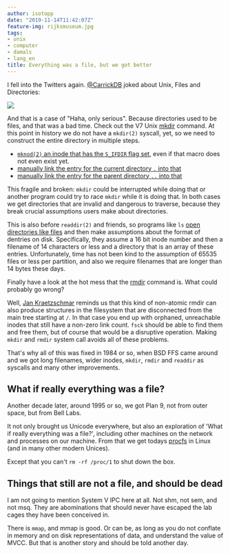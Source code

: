 ```yaml
---
author: isotopp
date: "2019-11-14T11:42:07Z"
feature-img: rijksmuseum.jpg
tags:
- unix
- computer
- damals
- lang_en
title: Everything was a file, but we got better
---
```

I fell into the Twitters again. [@CarrickDB](https://twitter.com/carrickdb/status/1194842452361789441) joked about Unix,
Files and Directories:

[![](https://blog.koehntopp.info/uploads/everything-is-a-file.png)](https://twitter.com/carrickdb/status/1194842452361789441)

And that is a case of "Haha, only serious". Because directories
used to be files, and that was a bad time. Check out the V7 Unix
[mkdir](https://github.com/v7unix/v7unix/blob/master/v7/usr/src/cmd/mkdir.c#L49)
command. At this point in history we do not have a `mkdir(2)`
syscall, yet, so we need to construct the entire directory in
multiple steps.

- [`mknod(2)` an inode that has the `S_IFDIR` flag set](https://github.com/v7unix/v7unix/blob/master/v7/usr/src/cmd/mkdir.c#L49),
  even if that macro does not even exist yet.
- [manually link the entry for the current directory `.` into that](https://github.com/v7unix/v7unix/blob/master/v7/usr/src/cmd/mkdir.c#L57)
- [manually link the entry for the parent directory `..` into that](https://github.com/v7unix/v7unix/blob/master/v7/usr/src/cmd/mkdir.c#L64)

This fragile and broken: `mkdir` could be interrupted while
doing that or another program could try to race `mkdir` while it
is doing that. In both cases we get directories that are invalid
and dangerous to traverse, because they break crucial
assumptions users make about directories.

This is also before `readdir(2)` and friends, so programs like
`ls` [open directories like files](https://github.com/v7unix/v7unix/blob/master/v7/usr/src/cmd/ls.c#L304)
and then make assumptions about the format of dentries on disk.
Specifically, they assume a 16 bit inode number and then a
filename of 14 characters or less and a directory that is an array
of these entries. Unfortunately, time has not been kind to the
assumption of 65535 files or less per partition, and also we
require filenames that are longer than 14 bytes these days.

Finally have a look at the hot mess that the
[rmdir](https://github.com/v7unix/v7unix/blob/master/v7/usr/src/cmd/rmdir.c#L29)
command is. What could probably go wrong?

Well, [Jan Kraetzschmar](https://twitter.com/opheleon/status/1194941703632932865)
reminds us that this kind of non-atomic rmdir can also produce
structures in the filesystem that are disconnected from the main
tree starting at `/`. In that case you end up with orphaned, unreachable
inodes that still have a non-zero link count. `fsck` should be
able to find them and free them, but of course that would be a
disruptive operation. Making `mkdir` and `rmdir` system call avoids
all of these problems.

That's why all of this was fixed in 1984 or so, when BSD
FFS came around and we got long filenames, wider inodes,
`mkdir`, `rmdir` and `readdir` as syscalls and many other
improvements.

## What if really everything was a file?

Another decade later, around 1995 or so, we got Plan 9, not from
outer space, but from Bell Labs.

It not only brought us Unicode everywhere, but also an
exploration of 'What if really everything was a file?',
including other machines on the network and processes on our
machine. From that we get todays
[procfs](https://en.wikipedia.org/wiki/Plan_9_from_Bell_Labs#/proc)
in Linux (and in many other modern Unices).

Except that you can't `rm -rf /proc/1` to shut down the box.

## Things that still are not a file, and should be dead

I am not going to mention System V IPC here at all. Not shm, not
sem, and not msq. They are abominations that should never have
escaped the lab cages they have been conceived in.

There is `mmap`, and mmap is good. Or can be, as long as you do
not conflate in memory and on disk representations of data, and
understand the value of MVCC. But that is another story and
should be told another day.
